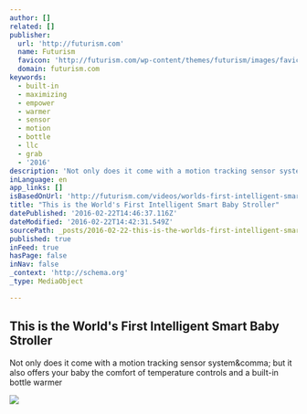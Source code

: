 ```yaml
---
author: []
related: []
publisher:
  url: 'http://futurism.com'
  name: Futurism
  favicon: 'http://futurism.com/wp-content/themes/futurism/images/favicon.png?v=3434'
  domain: futurism.com
keywords:
  - built-in
  - maximizing
  - empower
  - warmer
  - sensor
  - motion
  - bottle
  - llc
  - grab
  - '2016'
description: 'Not only does it come with a motion tracking sensor system, but it also offers your baby the comfort of temperature controls and a built-in bottle warmer'
inLanguage: en
app_links: []
isBasedOnUrl: 'http://futurism.com/videos/worlds-first-intelligent-smart-baby-stroller/'
title: "This is the World's First Intelligent Smart Baby Stroller"
datePublished: '2016-02-22T14:46:37.116Z'
dateModified: '2016-02-22T14:42:31.549Z'
sourcePath: _posts/2016-02-22-this-is-the-worlds-first-intelligent-smart-baby-stroller.md
published: true
inFeed: true
hasPage: false
inNav: false
_context: 'http://schema.org'
_type: MediaObject

---
```

<article style=""><h1>This is the World's First Intelligent Smart Baby Stroller</h1><p>Not only does it come with a motion tracking sensor system&amp;comma; but it also offers your baby the comfort of temperature controls and a built-in bottle warmer</p><img src="http://futurism.com/wp-content/uploads/2016/02/IntelligentStroller_thumbnailv1-600x315.png" /></article>
